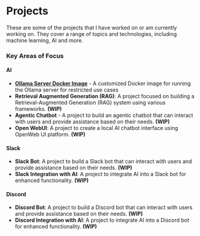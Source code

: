 # Projects 

These are some of the projects that I have worked on or am currently working on. They cover a range of topics and technologies, including machine learning, AI and more. 

### Key Areas of Focus

#### AI
- [**Ollama Server Docker Image**](ollama_server_docker.md) - A customized Docker image for running the Ollama server for restricted use cases
- **Retrieval Augmented Generation (RAG)**: A project focused on building a Retrieval-Augmented Generation (RAG) system using various frameworks. **(WIP)**
- **Agentic Chatbot** - A project to build an agentic chatbot that can interact with users and provide assistance based on their needs. **(WIP)**
- **Open WebUI**: A project to create a local AI chatbot interface using OpenWeb UI platform. **(WIP)**

#### Slack
- **Slack Bot**: A project to build a Slack bot that can interact with users and provide assistance based on their needs. **(WIP)**
- **Slack Integration with AI**: A project to integrate AI into a Slack bot for enhanced functionality. **(WIP)**

#### Discord
- **Discord Bot**: A project to build a Discord bot that can interact with users and provide assistance based on their needs. **(WIP)**
- **Discord Integration with AI**: A project to integrate AI into a Discord bot for enhanced functionality. **(WIP)**
